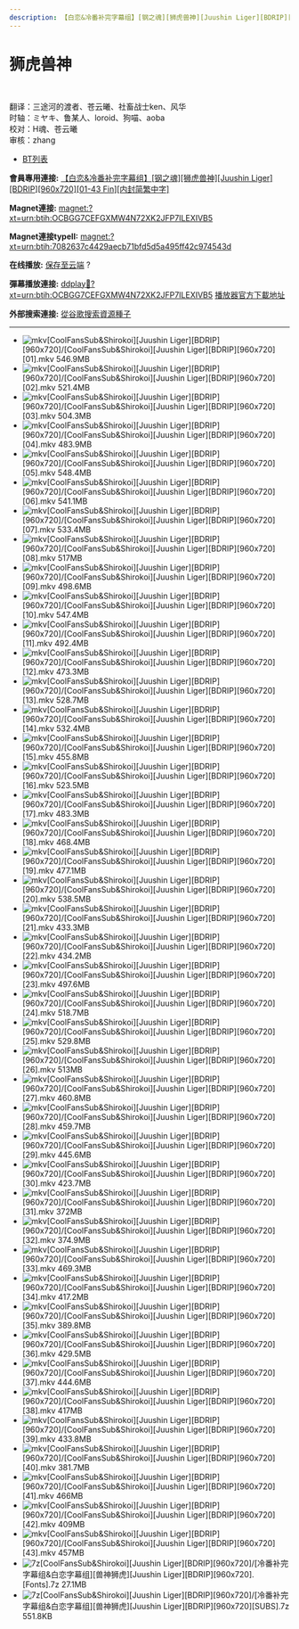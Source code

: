 ```yaml
---
description: 【白恋&冷番补完字幕组】[钢之魂][狮虎兽神][Juushin Liger][BDRIP][960x720][01-43 Fin][内封简繁中字]
---
```


# 狮虎兽神

<figure><img src="https://s21.ax1x.com/2025/08/09/pVaTQUJ.png" alt=""><figcaption></figcaption></figure>

<figure><img src="https://s21.ax1x.com/2025/08/09/pVaTQUJ.png" alt=""><figcaption></figcaption></figure>

翻译：三途河的渡者、苍云曦、社畜战士ken、风华\
时轴：ミヤキ、鲁某人、loroid、狗喵、aoba\
校对：H魂、苍云曦\
审核：zhang



* [BT列表](https://www.dmhy.org/topics/view/700872_Juushin_Liger_BDRIP_960x720_01-43_Fin.html#tabs-1)

**會員專用連接:** [【白恋&冷番补完字幕组】\[钢之魂\]\[狮虎兽神\]\[Juushin Liger\]\[BDRIP\]\[960x720\]\[01-43 Fin\]\[内封简繁中字\]](https://dl.dmhy.org/2025/08/09/7082637c4429aecb71bfd5d5a495ff42c974543d.torrent)

**Magnet連接:** [magnet:?xt=urn:btih:OCBGG7CEFGXMW4N72XK2JFP7ILEXIVB5](https://magnet/?xt=urn:btih:OCBGG7CEFGXMW4N72XK2JFP7ILEXIVB5\&dn=\&tr=http%3A%2F%2F104.143.10.186%3A8000%2Fannounce\&tr=udp%3A%2F%2F104.143.10.186%3A8000%2Fannounce\&tr=http%3A%2F%2Ftracker.openbittorrent.com%3A80%2Fannounce\&tr=http%3A%2F%2Ftracker3.itzmx.com%3A6961%2Fannounce\&tr=http%3A%2F%2Ftracker4.itzmx.com%3A2710%2Fannounce\&tr=http%3A%2F%2Ftracker.publicbt.com%3A80%2Fannounce\&tr=http%3A%2F%2Ftracker.prq.to%2Fannounce\&tr=http%3A%2F%2Fopen.acgtracker.com%3A1096%2Fannounce\&tr=https%3A%2F%2Ft-115.rhcloud.com%2Fonly_for_ylbud\&tr=http%3A%2F%2Ftracker1.itzmx.com%3A8080%2Fannounce\&tr=http%3A%2F%2Ftracker2.itzmx.com%3A6961%2Fannounce\&tr=udp%3A%2F%2Ftracker1.itzmx.com%3A8080%2Fannounce\&tr=udp%3A%2F%2Ftracker2.itzmx.com%3A6961%2Fannounce\&tr=udp%3A%2F%2Ftracker3.itzmx.com%3A6961%2Fannounce\&tr=udp%3A%2F%2Ftracker4.itzmx.com%3A2710%2Fannounce\&tr=http%3A%2F%2Ftracker.bt4g.com%3A2095%2Fannounce)

**Magnet連接typeII:** [magnet:?xt=urn:btih:7082637c4429aecb71bfd5d5a495ff42c974543d](https://magnet/?xt=urn:btih:7082637c4429aecb71bfd5d5a495ff42c974543d)

**在线播放:** [保存至云端](https://keepshare.org/i9l0fcvt/magnet%3A%3Fxt%3Durn%3Abtih%3A7082637c4429aecb71bfd5d5a495ff42c974543d) ?

**彈幕播放連接:** [ddplay:magnet:?xt=urn:btih:OCBGG7CEFGXMW4N72XK2JFP7ILEXIVB5](ddplay:magnet:?xt=urn:btih:OCBGG7CEFGXMW4N72XK2JFP7ILEXIVB5\&dn=\&tr=http%3A%2F%2F104.143.10.186%3A8000%2Fannounce\&tr=udp%3A%2F%2F104.143.10.186%3A8000%2Fannounce\&tr=http%3A%2F%2Ftracker.openbittorrent.com%3A80%2Fannounce\&tr=http%3A%2F%2Ftracker3.itzmx.com%3A6961%2Fannounce\&tr=http%3A%2F%2Ftracker4.itzmx.com%3A2710%2Fannounce\&tr=http%3A%2F%2Ftracker.publicbt.com%3A80%2Fannounce\&tr=http%3A%2F%2Ftracker.prq.to%2Fannounce\&tr=http%3A%2F%2Fopen.acgtracker.com%3A1096%2Fannounce\&tr=https%3A%2F%2Ft-115.rhcloud.com%2Fonly_for_ylbud\&tr=http%3A%2F%2Ftracker1.itzmx.com%3A8080%2Fannounce\&tr=http%3A%2F%2Ftracker2.itzmx.com%3A6961%2Fannounce\&tr=udp%3A%2F%2Ftracker1.itzmx.com%3A8080%2Fannounce\&tr=udp%3A%2F%2Ftracker2.itzmx.com%3A6961%2Fannounce\&tr=udp%3A%2F%2Ftracker3.itzmx.com%3A6961%2Fannounce\&tr=udp%3A%2F%2Ftracker4.itzmx.com%3A2710%2Fannounce\&tr=http%3A%2F%2Ftracker.bt4g.com%3A2095%2Fannounce) [播放器官方下載地址](http://www.dandanplay.com/?from=dmhy)

**外部搜索連接:** [從谷歌搜索資源種子](https://www.google.com/search?oe=utf-8\&q=7082637c4429aecb71bfd5d5a495ff42c974543d)

***

* ![mkv](https://www.dmhy.org/images/icon/mkv.gif)\[CoolFansSub\&Shirokoi]\[Juushin Liger]\[BDRIP]\[960x720]/\[CoolFansSub\&Shirokoi]\[Juushin Liger]\[BDRIP]\[960x720]\[01].mkv 546.9MB
* ![mkv](https://www.dmhy.org/images/icon/mkv.gif)\[CoolFansSub\&Shirokoi]\[Juushin Liger]\[BDRIP]\[960x720]/\[CoolFansSub\&Shirokoi]\[Juushin Liger]\[BDRIP]\[960x720]\[02].mkv 521.4MB
* ![mkv](https://www.dmhy.org/images/icon/mkv.gif)\[CoolFansSub\&Shirokoi]\[Juushin Liger]\[BDRIP]\[960x720]/\[CoolFansSub\&Shirokoi]\[Juushin Liger]\[BDRIP]\[960x720]\[03].mkv 504.3MB
* ![mkv](https://www.dmhy.org/images/icon/mkv.gif)\[CoolFansSub\&Shirokoi]\[Juushin Liger]\[BDRIP]\[960x720]/\[CoolFansSub\&Shirokoi]\[Juushin Liger]\[BDRIP]\[960x720]\[04].mkv 483.9MB
* ![mkv](https://www.dmhy.org/images/icon/mkv.gif)\[CoolFansSub\&Shirokoi]\[Juushin Liger]\[BDRIP]\[960x720]/\[CoolFansSub\&Shirokoi]\[Juushin Liger]\[BDRIP]\[960x720]\[05].mkv 548.4MB
* ![mkv](https://www.dmhy.org/images/icon/mkv.gif)\[CoolFansSub\&Shirokoi]\[Juushin Liger]\[BDRIP]\[960x720]/\[CoolFansSub\&Shirokoi]\[Juushin Liger]\[BDRIP]\[960x720]\[06].mkv 541.1MB
* ![mkv](https://www.dmhy.org/images/icon/mkv.gif)\[CoolFansSub\&Shirokoi]\[Juushin Liger]\[BDRIP]\[960x720]/\[CoolFansSub\&Shirokoi]\[Juushin Liger]\[BDRIP]\[960x720]\[07].mkv 533.4MB
* ![mkv](https://www.dmhy.org/images/icon/mkv.gif)\[CoolFansSub\&Shirokoi]\[Juushin Liger]\[BDRIP]\[960x720]/\[CoolFansSub\&Shirokoi]\[Juushin Liger]\[BDRIP]\[960x720]\[08].mkv 517MB
* ![mkv](https://www.dmhy.org/images/icon/mkv.gif)\[CoolFansSub\&Shirokoi]\[Juushin Liger]\[BDRIP]\[960x720]/\[CoolFansSub\&Shirokoi]\[Juushin Liger]\[BDRIP]\[960x720]\[09].mkv 498.6MB
* ![mkv](https://www.dmhy.org/images/icon/mkv.gif)\[CoolFansSub\&Shirokoi]\[Juushin Liger]\[BDRIP]\[960x720]/\[CoolFansSub\&Shirokoi]\[Juushin Liger]\[BDRIP]\[960x720]\[10].mkv 547.4MB
* ![mkv](https://www.dmhy.org/images/icon/mkv.gif)\[CoolFansSub\&Shirokoi]\[Juushin Liger]\[BDRIP]\[960x720]/\[CoolFansSub\&Shirokoi]\[Juushin Liger]\[BDRIP]\[960x720]\[11].mkv 492.4MB
* ![mkv](https://www.dmhy.org/images/icon/mkv.gif)\[CoolFansSub\&Shirokoi]\[Juushin Liger]\[BDRIP]\[960x720]/\[CoolFansSub\&Shirokoi]\[Juushin Liger]\[BDRIP]\[960x720]\[12].mkv 473.3MB
* ![mkv](https://www.dmhy.org/images/icon/mkv.gif)\[CoolFansSub\&Shirokoi]\[Juushin Liger]\[BDRIP]\[960x720]/\[CoolFansSub\&Shirokoi]\[Juushin Liger]\[BDRIP]\[960x720]\[13].mkv 528.7MB
* ![mkv](https://www.dmhy.org/images/icon/mkv.gif)\[CoolFansSub\&Shirokoi]\[Juushin Liger]\[BDRIP]\[960x720]/\[CoolFansSub\&Shirokoi]\[Juushin Liger]\[BDRIP]\[960x720]\[14].mkv 532.4MB
* ![mkv](https://www.dmhy.org/images/icon/mkv.gif)\[CoolFansSub\&Shirokoi]\[Juushin Liger]\[BDRIP]\[960x720]/\[CoolFansSub\&Shirokoi]\[Juushin Liger]\[BDRIP]\[960x720]\[15].mkv 455.8MB
* ![mkv](https://www.dmhy.org/images/icon/mkv.gif)\[CoolFansSub\&Shirokoi]\[Juushin Liger]\[BDRIP]\[960x720]/\[CoolFansSub\&Shirokoi]\[Juushin Liger]\[BDRIP]\[960x720]\[16].mkv 523.5MB
* ![mkv](https://www.dmhy.org/images/icon/mkv.gif)\[CoolFansSub\&Shirokoi]\[Juushin Liger]\[BDRIP]\[960x720]/\[CoolFansSub\&Shirokoi]\[Juushin Liger]\[BDRIP]\[960x720]\[17].mkv 483.3MB
* ![mkv](https://www.dmhy.org/images/icon/mkv.gif)\[CoolFansSub\&Shirokoi]\[Juushin Liger]\[BDRIP]\[960x720]/\[CoolFansSub\&Shirokoi]\[Juushin Liger]\[BDRIP]\[960x720]\[18].mkv 468.4MB
* ![mkv](https://www.dmhy.org/images/icon/mkv.gif)\[CoolFansSub\&Shirokoi]\[Juushin Liger]\[BDRIP]\[960x720]/\[CoolFansSub\&Shirokoi]\[Juushin Liger]\[BDRIP]\[960x720]\[19].mkv 477.1MB
* ![mkv](https://www.dmhy.org/images/icon/mkv.gif)\[CoolFansSub\&Shirokoi]\[Juushin Liger]\[BDRIP]\[960x720]/\[CoolFansSub\&Shirokoi]\[Juushin Liger]\[BDRIP]\[960x720]\[20].mkv 538.5MB
* ![mkv](https://www.dmhy.org/images/icon/mkv.gif)\[CoolFansSub\&Shirokoi]\[Juushin Liger]\[BDRIP]\[960x720]/\[CoolFansSub\&Shirokoi]\[Juushin Liger]\[BDRIP]\[960x720]\[21].mkv 433.3MB
* ![mkv](https://www.dmhy.org/images/icon/mkv.gif)\[CoolFansSub\&Shirokoi]\[Juushin Liger]\[BDRIP]\[960x720]/\[CoolFansSub\&Shirokoi]\[Juushin Liger]\[BDRIP]\[960x720]\[22].mkv 434.2MB
* ![mkv](https://www.dmhy.org/images/icon/mkv.gif)\[CoolFansSub\&Shirokoi]\[Juushin Liger]\[BDRIP]\[960x720]/\[CoolFansSub\&Shirokoi]\[Juushin Liger]\[BDRIP]\[960x720]\[23].mkv 497.6MB
* ![mkv](https://www.dmhy.org/images/icon/mkv.gif)\[CoolFansSub\&Shirokoi]\[Juushin Liger]\[BDRIP]\[960x720]/\[CoolFansSub\&Shirokoi]\[Juushin Liger]\[BDRIP]\[960x720]\[24].mkv 518.7MB
* ![mkv](https://www.dmhy.org/images/icon/mkv.gif)\[CoolFansSub\&Shirokoi]\[Juushin Liger]\[BDRIP]\[960x720]/\[CoolFansSub\&Shirokoi]\[Juushin Liger]\[BDRIP]\[960x720]\[25].mkv 529.8MB
* ![mkv](https://www.dmhy.org/images/icon/mkv.gif)\[CoolFansSub\&Shirokoi]\[Juushin Liger]\[BDRIP]\[960x720]/\[CoolFansSub\&Shirokoi]\[Juushin Liger]\[BDRIP]\[960x720]\[26].mkv 513MB
* ![mkv](https://www.dmhy.org/images/icon/mkv.gif)\[CoolFansSub\&Shirokoi]\[Juushin Liger]\[BDRIP]\[960x720]/\[CoolFansSub\&Shirokoi]\[Juushin Liger]\[BDRIP]\[960x720]\[27].mkv 460.8MB
* ![mkv](https://www.dmhy.org/images/icon/mkv.gif)\[CoolFansSub\&Shirokoi]\[Juushin Liger]\[BDRIP]\[960x720]/\[CoolFansSub\&Shirokoi]\[Juushin Liger]\[BDRIP]\[960x720]\[28].mkv 459.7MB
* ![mkv](https://www.dmhy.org/images/icon/mkv.gif)\[CoolFansSub\&Shirokoi]\[Juushin Liger]\[BDRIP]\[960x720]/\[CoolFansSub\&Shirokoi]\[Juushin Liger]\[BDRIP]\[960x720]\[29].mkv 445.6MB
* ![mkv](https://www.dmhy.org/images/icon/mkv.gif)\[CoolFansSub\&Shirokoi]\[Juushin Liger]\[BDRIP]\[960x720]/\[CoolFansSub\&Shirokoi]\[Juushin Liger]\[BDRIP]\[960x720]\[30].mkv 423.7MB
* ![mkv](https://www.dmhy.org/images/icon/mkv.gif)\[CoolFansSub\&Shirokoi]\[Juushin Liger]\[BDRIP]\[960x720]/\[CoolFansSub\&Shirokoi]\[Juushin Liger]\[BDRIP]\[960x720]\[31].mkv 372MB
* ![mkv](https://www.dmhy.org/images/icon/mkv.gif)\[CoolFansSub\&Shirokoi]\[Juushin Liger]\[BDRIP]\[960x720]/\[CoolFansSub\&Shirokoi]\[Juushin Liger]\[BDRIP]\[960x720]\[32].mkv 374.9MB
* ![mkv](https://www.dmhy.org/images/icon/mkv.gif)\[CoolFansSub\&Shirokoi]\[Juushin Liger]\[BDRIP]\[960x720]/\[CoolFansSub\&Shirokoi]\[Juushin Liger]\[BDRIP]\[960x720]\[33].mkv 469.3MB
* ![mkv](https://www.dmhy.org/images/icon/mkv.gif)\[CoolFansSub\&Shirokoi]\[Juushin Liger]\[BDRIP]\[960x720]/\[CoolFansSub\&Shirokoi]\[Juushin Liger]\[BDRIP]\[960x720]\[34].mkv 417.2MB
* ![mkv](https://www.dmhy.org/images/icon/mkv.gif)\[CoolFansSub\&Shirokoi]\[Juushin Liger]\[BDRIP]\[960x720]/\[CoolFansSub\&Shirokoi]\[Juushin Liger]\[BDRIP]\[960x720]\[35].mkv 389.8MB
* ![mkv](https://www.dmhy.org/images/icon/mkv.gif)\[CoolFansSub\&Shirokoi]\[Juushin Liger]\[BDRIP]\[960x720]/\[CoolFansSub\&Shirokoi]\[Juushin Liger]\[BDRIP]\[960x720]\[36].mkv 429.5MB
* ![mkv](https://www.dmhy.org/images/icon/mkv.gif)\[CoolFansSub\&Shirokoi]\[Juushin Liger]\[BDRIP]\[960x720]/\[CoolFansSub\&Shirokoi]\[Juushin Liger]\[BDRIP]\[960x720]\[37].mkv 444.6MB
* ![mkv](https://www.dmhy.org/images/icon/mkv.gif)\[CoolFansSub\&Shirokoi]\[Juushin Liger]\[BDRIP]\[960x720]/\[CoolFansSub\&Shirokoi]\[Juushin Liger]\[BDRIP]\[960x720]\[38].mkv 417MB
* ![mkv](https://www.dmhy.org/images/icon/mkv.gif)\[CoolFansSub\&Shirokoi]\[Juushin Liger]\[BDRIP]\[960x720]/\[CoolFansSub\&Shirokoi]\[Juushin Liger]\[BDRIP]\[960x720]\[39].mkv 433.8MB
* ![mkv](https://www.dmhy.org/images/icon/mkv.gif)\[CoolFansSub\&Shirokoi]\[Juushin Liger]\[BDRIP]\[960x720]/\[CoolFansSub\&Shirokoi]\[Juushin Liger]\[BDRIP]\[960x720]\[40].mkv 381.7MB
* ![mkv](https://www.dmhy.org/images/icon/mkv.gif)\[CoolFansSub\&Shirokoi]\[Juushin Liger]\[BDRIP]\[960x720]/\[CoolFansSub\&Shirokoi]\[Juushin Liger]\[BDRIP]\[960x720]\[41].mkv 466MB
* ![mkv](https://www.dmhy.org/images/icon/mkv.gif)\[CoolFansSub\&Shirokoi]\[Juushin Liger]\[BDRIP]\[960x720]/\[CoolFansSub\&Shirokoi]\[Juushin Liger]\[BDRIP]\[960x720]\[42].mkv 409MB
* ![mkv](https://www.dmhy.org/images/icon/mkv.gif)\[CoolFansSub\&Shirokoi]\[Juushin Liger]\[BDRIP]\[960x720]/\[CoolFansSub\&Shirokoi]\[Juushin Liger]\[BDRIP]\[960x720]\[43].mkv 457MB
* ![7z](https://www.dmhy.org/images/icon/7z.gif)\[CoolFansSub\&Shirokoi]\[Juushin Liger]\[BDRIP]\[960x720]/\[冷番补完字幕组&白恋字幕组]\[兽神狮虎]\[Juushin Liger]\[BDRIP]\[960x720].\[Fonts].7z 27.1MB
* ![7z](https://www.dmhy.org/images/icon/7z.gif)\[CoolFansSub\&Shirokoi]\[Juushin Liger]\[BDRIP]\[960x720]/\[冷番补完字幕组&白恋字幕组]\[兽神狮虎]\[Juushin Liger]\[BDRIP]\[960x720]\[SUBS].7z 551.8KB



